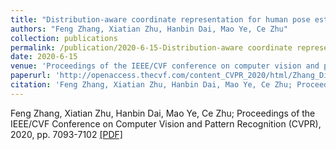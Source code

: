 ```yaml
---
title: "Distribution-aware coordinate representation for human pose estimation"
authors: "Feng Zhang, Xiatian Zhu, Hanbin Dai, Mao Ye, Ce Zhu"
collection: publications
permalink: /publication/2020-6-15-Distribution-aware coordinate representation for human pose estimation
date: 2020-6-15
venue: 'Proceedings of the IEEE/CVF conference on computer vision and pattern recognition'
paperurl: 'http://openaccess.thecvf.com/content_CVPR_2020/html/Zhang_Distribution-Aware_Coordinate_Representation_for_Human_Pose_Estimation_CVPR_2020_paper.html'
citation: 'Feng Zhang, Xiatian Zhu, Hanbin Dai, Mao Ye, Ce Zhu; Proceedings of the IEEE/CVF Conference on Computer Vision and Pattern Recognition (CVPR), 2020, pp. 7093-7102'
---
```

Feng Zhang, Xiatian Zhu, Hanbin Dai, Mao Ye, Ce Zhu; Proceedings of the IEEE/CVF Conference on Computer Vision and Pattern Recognition (CVPR), 2020, pp. 7093-7102  <a href='http://openaccess.thecvf.com/content_CVPR_2020/html/Zhang_Distribution-Aware_Coordinate_Representation_for_Human_Pose_Estimation_CVPR_2020_paper.html'>[PDF]</a>
